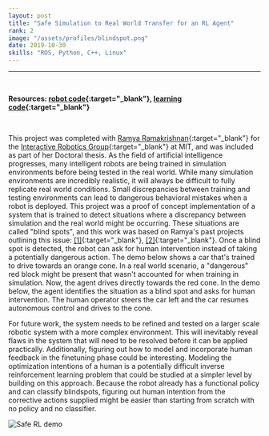```yaml
---
layout: post
title: "Safe Simulation to Real World Transfer for an RL Agent"
rank: 2
image: "/assets/profiles/blindspot.png"
date: 2019-10-30
skills: "ROS, Python, C++, Linux"
---
```


___

<p>&nbsp;</p>

**Resources: [robot code](https://github.com/echen9898/safe_rl){:target="_blank"}, [learning code](https://github.com/ramya-ram/discovering-blind-spots){:target="_blank"}**

<p>&nbsp;</p>

This project was completed with [Ramya Ramakrishnan](https://people.csail.mit.edu/ramyaram/){:target="_blank"} for the [Interactive Robotics Group](https://interactive.mit.edu/){:target="_blank"} at MIT, and was included as part of her Doctoral thesis. As the field of artificial intelligence progresses, many intelligent robots are being trained in simulation environments before being tested in the real world. While many simulation environments are incredibly realistic, it will always be difficult to fully replicate real world conditions. Small discrepancies between training and testing environments can lead to dangerous behavioral mistakes when a robot is deployed. This project was a proof of concept implementation of a system that is trained to detect situations where a discrepancy between simulation and the real world might be occurring. These situations are called "blind spots", and this work was based on Ramya's past projects outlining this issue: [[1]](http://interactive.mit.edu/sites/default/files/documents/Ramakrishnan_AAAI_2019.pdf){:target="_blank"}, [[2]](http://erichorvitz.com/JAIR_sim_to_real_transfer.pdf){:target="_blank"}. Once a blind spot is detected, the robot can ask for human intervention instead of taking a potentially dangerous action. The demo below shows a car that's trained to drive towards an orange cone. In a real world scenario, a "dangerous" red block might be present that wasn't accounted for when training in simulation. Now, the agent drives directly towards the red cone. In the demo below, the agent identifies the situation as a blind spot and asks for human intervention. The human operator steers the car left and the car resumes autonomous control and drives to the cone.

For future work, the system needs to be refined and tested on a larger scale robotic system with a more complex environment. This will inevitably reveal flaws in the system that will need to be resolved before it can be applied practically. Additionally, figuring out how to model and incorporate human feedback in the finetuning phase could be interesting. Modeling the optimization intentions of a human is a potentially difficult inverse reinforcement learning problem that could be studied at a simpler level by building on this approach. Because the robot already has a functional policy and can classify blindspots, figuring out human intention from the corrective actions supplied might be easier than starting from scratch with no policy and no classifier.



<img src="/assets/2019-10-30/demo.gif" alt="Safe RL demo" class="center blog_post_body"> 

